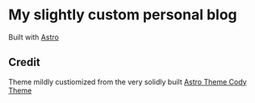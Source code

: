 # My slightly custom personal blog
  
<p>Built with <a href ="https://github.com/withastro/astro">Astro</a></p>
  
## Credit
Theme mildly custiomized from the very solidly built <a href="https://github.com/kirontoo/astro-theme-cody">Astro Theme Cody Theme</a>